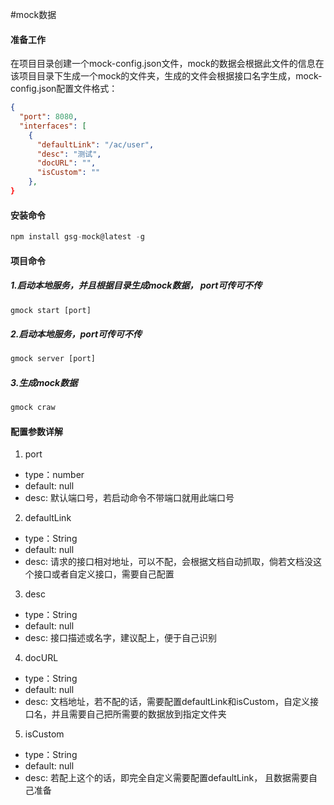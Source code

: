 #mock数据

#### 准备工作
在项目目录创建一个mock-config.json文件，mock的数据会根据此文件的信息在该项目目录下生成一个mock的文件夹，生成的文件会根据接口名字生成，mock-config.json配置文件格式：
```json
{
  "port": 8080,
  "interfaces": [
    {
      "defaultLink": "/ac/user",
      "desc": "测试",
      "docURL": "",
      "isCustom": ""
    },
}
```

#### 安装命令

```javascript
npm install gsg-mock@latest -g
```

#### 项目命令

##### 1.启动本地服务，并且根据目录生成mock数据， port可传可不传
```javascript
gmock start [port]
```

##### 2.启动本地服务，port可传可不传
```javascript
gmock server [port]
```

##### 3.生成mock数据
```javascript
gmock craw
```

#### 配置参数详解

1. port

 + type：number
 + default: null
 + desc: 默认端口号，若启动命令不带端口就用此端口号

2. defaultLink

 + type：String
 + default: null
 + desc: 请求的接口相对地址，可以不配，会根据文档自动抓取，倘若文档没这个接口或者自定义接口，需要自己配置

3. desc

 + type：String
 + default: null
 + desc: 接口描述或名字，建议配上，便于自己识别

4. docURL

 + type：String
 + default: null
 + desc: 文档地址，若不配的话，需要配置defaultLink和isCustom，自定义接口名，并且需要自己把所需要的数据放到指定文件夹

5. isCustom

 + type：String
 + default: null
 + desc: 若配上这个的话，即完全自定义需要配置defaultLink， 且数据需要自己准备


